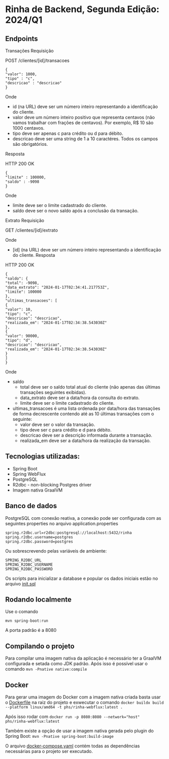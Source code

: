 
# Rinha de Backend, Segunda Edição: 2024/Q1

## Endpoints

Transações
Requisição

POST /clientes/[id]/transacoes

```
{
"valor": 1000,
"tipo" : "c",
"descricao" : "descricao"
}
```
Onde

- id (na URL) deve ser um número inteiro representando a identificação do cliente.
- valor deve um número inteiro positivo que representa centavos (não vamos trabalhar com frações de centavos). Por exemplo, R$ 10 são 1000 centavos.
- tipo deve ser apenas c para crédito ou d para débito.
- descricao deve ser uma string de 1 a 10 caractéres.
Todos os campos são obrigatórios.

Resposta

HTTP 200 OK

```
{
"limite" : 100000,
"saldo" : -9098
}
```
Onde

- limite deve ser o limite cadastrado do cliente.
- saldo deve ser o novo saldo após a conclusão da transação.


Extrato
Requisição

GET /clientes/[id]/extrato

Onde

- [id] (na URL) deve ser um número inteiro representando a identificação do cliente.
Resposta

HTTP 200 OK

```
{
"saldo": {
"total": -9098,
"data_extrato": "2024-01-17T02:34:41.217753Z",
"limite": 100000
},
"ultimas_transacoes": [
{
"valor": 10,
"tipo": "c",
"descricao": "descricao",
"realizada_em": "2024-01-17T02:34:38.543030Z"
},
{
"valor": 90000,
"tipo": "d",
"descricao": "descricao",
"realizada_em": "2024-01-17T02:34:38.543030Z"
}
]
}
```
Onde

- saldo
  - total deve ser o saldo total atual do cliente (não apenas das últimas transações seguintes exibidas).
  - data_extrato deve ser a data/hora da consulta do extrato.
  - limite deve ser o limite cadastrado do cliente.
- ultimas_transacoes é uma lista ordenada por data/hora das transações de forma decrescente contendo até as 10 últimas transações com o seguinte:
  - valor deve ser o valor da transação.
  - tipo deve ser c para crédito e d para débito.
  - descricao deve ser a descrição informada durante a transação.
  - realizada_em deve ser a data/hora da realização da transação.

## Tecnologias utilizadas:
- Spring Boot
- Spring WebFlux
- PostgreSQL
- R2dbc - non-blocking Postgres driver
- Imagem nativa GraalVM

## Banco de dados

PostgreSQL com conexão reativa, a conexão pode ser configurada com as seguintes properties no arquivo application.properties

    spring.r2dbc.url=r2dbc:postgresql://localhost:5432/rinha
    spring.r2dbc.username=postgres
    spring.r2dbc.password=postgres

Ou sobrescrevendo pelas variáveis de ambiente:

    SPRING_R2DBC_URL
    SPRING_R2DBC_USERNAME
    SPRING_R2DBC_PASSWORD
Os scripts para inicializar a database e popular os dados iniciais estão no arquivo [init.sql](init.sql)

## Rodando localmente

Use o comando

`mvn spring-boot:run`

A porta padrão é a 8080

## Compilando o projeto
Para compilar uma imagem nativa da aplicação é necessário ter a GraalVM configurada e setada como JDK padrão. Após isso é possível usar o comando
`mvn -Pnative native:compile`

## Docker
Para gerar uma imagem do Docker com a imagem nativa criada basta usar o [Dockerfile](Dockerfile) na raiz do projeto e exwecutar o comando
`docker buildx build --platform linux/amd64 -t phs/rinha-webflux:latest .`

Após isso rodar com
`docker run -p 8080:8080 --network="host" phs/rinha-webflux:latest`

Também existe a opção de usar a imagem nativa gerada pelo plugin do Spring Boot:
`mvn -Pnative spring-boot:build-image`

O arquivo [docker-compose.yaml](docker-compose.yaml) contém todas as dependências necessárias para o projeto ser executado.